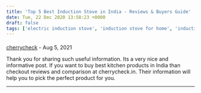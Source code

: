 ```yaml
---
title: 'Top 5 Best Induction Stove in India - Reviews & Buyers Guide'
date: Tue, 22 Dec 2020 13:58:23 +0000
draft: false
tags: ['electric induction stove', 'induction stove for home', 'induction stove price', 'Kitchen']
---
```



#### 
[cherrycheck](https://www.cherrycheck.in/ "cherrycheckseo@gmail.com") - <time datetime="2021-08-13 09:27:30">Aug 5, 2021</time>

Thank you for sharing such useful information. Its a very nice and informative post. If you want to buy best kitchen products in India than checkout reviews and comparison at cherrycheck.in. Their information will help you to pick the perfect product for you.
<hr />
